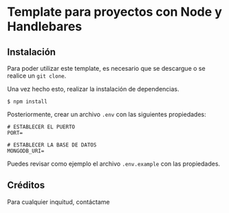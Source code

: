 # Template para proyectos con Node y Handlebares

## Instalación

Para poder utilizar este template, es necesario que se descargue o se realice un `git clone`.

Una vez hecho esto, realizar la instalación de dependencias.

```shell
$ npm install
````

Posteriormente, crear un archivo `.env` con las siguientes propiedades:

```env
# ESTABLECER EL PUERTO
PORT=

# ESTABLECER LA BASE DE DATOS
MONGODB_URI=
```

Puedes revisar como ejemplo el archivo `.env.example` con las propiedades.

## Créditos
Para cualquier inquitud, contáctame 
